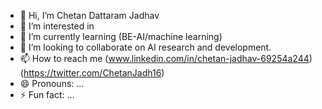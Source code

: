 - 👋 Hi, I’m Chetan Dattaram Jadhav
- 👀 I’m interested in 
- 🌱 I’m currently learning (BE-AI/machine learning)
- 💞️ I’m looking to collaborate on AI research and development.
- 📫 How to reach me (www.linkedin.com/in/chetan-jadhav-69254a244)  (https://twitter.com/ChetanJadh16)
- 😄 Pronouns: ...
- ⚡ Fun fact: ...

<!---
chetan-get-hub/chetan-get-hub is a ✨ special ✨ repository because its `README.md` (this file) appears on your GitHub profile.
You can click the Preview link to take a look at your changes.
--->
